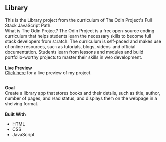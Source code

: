 ## Library

This is the Library project from the curriculum of The Odin Project's Full Stack JavaScript Path.
<br>
What is The Odin Project?
The Odin Project is a free open-source coding curriculum that helps students learn the necessary skills to become full stack developers from scratch. The curriculum is self-paced and makes use of online resources, such as tutorials, blogs, videos, and official documentation. Students learn from lessons and modules and build portfolio-worthy projects to master their skills in web development.
<br>
<br>
**Live Preview**
<br>
[Click here](https://fcmribeiro22.github.io/Library-App/) for a live preview of my project.
<br>
<br>

**Goal**
<br>
Create a library app that stores books and their details, such as title, author, number of pages, and read status, and displays them on the webpage in a shelving format.
<br>
<br>
**Built With**
<br>
- HTML
- CSS
- JavaScript

